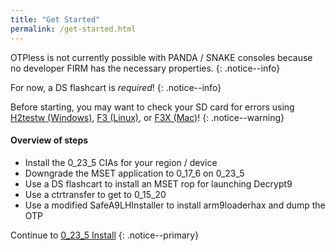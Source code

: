 ```yaml
---
title: "Get Started"
permalink: /get-started.html
---
```


OTPless is not currently possible with PANDA / SNAKE consoles because no developer FIRM has the necessary properties.
{: .notice--info}

For now, a DS flashcart is _required_!
{: .notice--info}

Before starting, you may want to check your SD card for errors using [H2testw (Windows)](h2testw-(windows)), [F3 (Linux)](f3-(linux)), or [F3X (Mac)](f3x-(mac))!
{: .notice--warning}

#### Overview of steps

- Install the 0_23_5 CIAs for your region / device
- Downgrade the MSET application to 0_17_6 on 0_23_5
- Use a DS flashcart to install an MSET rop for launching Decrypt9
- Use a ctrtransfer to get to 0_15_20
- Use a modified SafeA9LHInstaller to install arm9loaderhax and dump the OTP

Continue to [0_23_5 Install](0_23_5-install)
{: .notice--primary}
